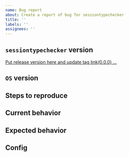 ```yaml
---
name: Bug report
about: Create a report of bug for sessiontypechecker
title: ''
labels: ''
assignees: ''
---
```


## `sessiontypechecker` version
[Put release version here and update tag link(0.0.0) ...](git@github.com:lauramcastro/sessiontypechecker.git)

## `OS` version
<!-- Put the `OS` version ... -->

## Steps to reproduce
<!-- (Optional)Describe steps to reproduce bug ... -->

## Current behavior
<!-- Describe current behavior ... -->

## Expected behavior
<!-- Describe expected behavior ... -->

## Config
<!-- (Optional)Put configuration ... -->
